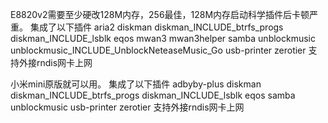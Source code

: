 E8820v2需要至少硬改128M内存，256最佳，128M内存启动科学插件后卡顿严重。
集成了以下插件
aria2
diskman
diskman_INCLUDE_btrfs_progs
diskman_INCLUDE_lsblk
eqos
mwan3
mwan3helper
samba
unblockmusic
unblockmusic_INCLUDE_UnblockNeteaseMusic_Go
usb-printer
zerotier
支持外接rndis网卡上网

小米mini原版就可以用。
集成了以下插件
adbyby-plus
diskman
diskman_INCLUDE_btrfs_progs
diskman_INCLUDE_lsblk
eqos
samba
unblockmusic
usb-printer
zerotier
支持外接rndis网卡上网
